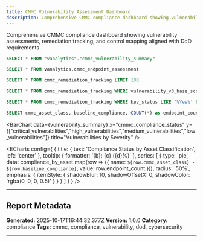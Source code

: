 ```yaml
---
title: CMMC Vulnerability Assessment Dashboard
description: Comprehensive CMMC compliance dashboard showing vulnerability assessments, remediation tracking, and control mapping aligned with DoD requirements
---
```

Comprehensive CMMC compliance dashboard showing vulnerability assessments, remediation tracking, and control mapping aligned with DoD requirements

```sql vulnerability_summary
SELECT * FROM "vanalytics"."cmmc_vulnerability_summary"
```

<!-- Overall vulnerability summary for CMMC compliance -->

```sql endpoint_assessment
SELECT * FROM vanalytics.cmmc_endpoint_assessment
```

<!-- Endpoint security assessment by asset -->

```sql remediation_tracking
SELECT * FROM cmmc_remediation_tracking LIMIT 100
```

<!-- Top 100 vulnerabilities requiring remediation -->

```sql critical_vulns
SELECT * FROM cmmc_remediation_tracking WHERE vulnerability_v3_base_score >= 9.0 ORDER BY vulnerability_v3_base_score DESC
```

<!-- Critical vulnerabilities requiring immediate attention -->

```sql kev_vulnerabilities
SELECT * FROM cmmc_remediation_tracking WHERE kev_status LIKE '%Yes%' ORDER BY vulnerability_v3_base_score DESC
```

<!-- CISA KEV vulnerabilities present in environment -->

```sql compliance_by_asset
SELECT cmmc_asset_class, baseline_compliance, COUNT(*) as endpoint_count FROM cmmc_endpoint_assessment GROUP BY cmmc_asset_class, baseline_compliance ORDER BY cmmc_asset_class
```

<!-- Compliance status breakdown by asset classification -->

<BigValue
    data={vulnerability_summary}
    value="cmmc_compliance_status"
    comparison="total_vulnerabilities"
    title="Overall CMMC Compliance Status"
/>

<BigValue
    data={vulnerability_summary}
    value="critical_vulnerabilities"
    title="Critcial Vulnerability "
/>

<BigValue
    data={vulnerability_summary}
    value="high_vulnerabilities"
    title="High Vulnerability"
/>

<BigValue
    data={vulnerability_summary}
    value="affected_endpoints"
    title="Affected Endpoints"
/>



<BarChart
    data={vulnerability_summary}
    x="cmmc_compliance_status"
    y={["critical_vulnerabilities","high_vulnerabilities","medium_vulnerabilities","low_vulnerabilities"]}
    title="Vulnerabilities by Severity"
/>

<DataTable
    data={critical_vulns}
    title="Critical Vulnerabilities Requiring Immediate Action"
/>

<DataTable
    data={kev_vulnerabilities}
    title="CISA KEV Vulnerabilities"
/>

<ECharts config={
    {
        title: {
            text: 'Compliance Status by Asset Classification',
            left: 'center'
        },
        tooltip: {
            formatter: '{b}: {c} ({d}%)'
        },
        series: [
        {
          type: 'pie',
          data: compliance_by_asset.map(row => ({
            name: `${row.cmmc_asset_class} - ${row.baseline_compliance}`,
            value: row.endpoint_count
          })),
          radius: '50%',
          emphasis: {
            itemStyle: {
              shadowBlur: 10,
              shadowOffsetX: 0,
              shadowColor: 'rgba(0, 0, 0, 0.5)'
            }
          }
        }
      ]
      }
    }
/>

---

## Report Metadata

**Generated:** 2025-10-17T16:44:32.377Z
**Version:** 1.0.0
**Category:** compliance
**Tags:** cmmc, compliance, vulnerability, dod, cybersecurity

---
